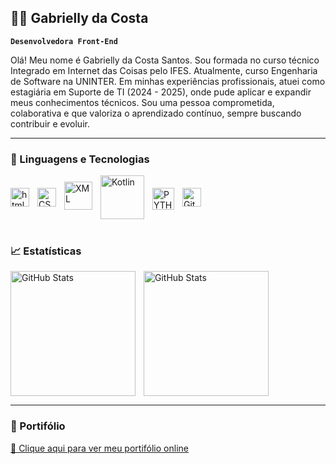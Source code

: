## 👩‍💻 Gabrielly da Costa

**`Desenvolvedora Front-End`**

Olá! Meu nome é Gabrielly da Costa Santos.
Sou formada no curso técnico Integrado em Internet das Coisas pelo IFES. Atualmente, curso Engenharia de Software na UNINTER.
Em minhas experiências profissionais, atuei como estagiária em Suporte de TI (2024 - 2025), onde pude aplicar e expandir meus conhecimentos técnicos.
Sou uma pessoa comprometida, colaborativa e que valoriza o aprendizado contínuo, sempre buscando contribuir e evoluir.

---

### 🤖 Linguagens e Tecnologias

<img
    align="left"
    alt="html"
    title="HTML"
    width="30px"
    style="padding-right: 10px; padding-top: 20px;"
    src="https://cdn.jsdelivr.net/gh/devicons/devicon@latest/icons/html5/html5-original.svg" 
/>

<img
    align="left"
    alt="CSS"
    title="CSS"
    width="30px"
    style="padding-right: 10px; padding-top: 20px;"
    src="https://cdn.jsdelivr.net/gh/devicons/devicon@latest/icons/css3/css3-original.svg" 
/>

<img
    align="left"
    alt="XML"
    title="XML"
    width="45px"
    style="padding-right: 10px; padding-top: 10px;"
    src="https://cdn.jsdelivr.net/gh/devicons/devicon@latest/icons/xml/xml-original.svg" 
/>

<img 
    align="left"
    alt="Kotlin"
    title="Kotlin"
    width="70px"
    style="padding-right: 10px;"
    src="https://cdn.jsdelivr.net/gh/devicons/devicon@latest/icons/kotlin/kotlin-plain-wordmark.svg" 
/>


<img
    align="left"
    alt="PYTHON"
    title="PYTHON"
    width="35px"
    style="padding-right: 10px; padding-top: 20px;"
    src="https://cdn.jsdelivr.net/gh/devicons/devicon@latest/icons/python/python-original.svg" 
/>

<img 
    align="left" 
    alt="Git" 
    title="Git"
    width="30px" 
    style="padding-right: 10px; padding-top: 20px;" 
    src="https://cdn.jsdelivr.net/gh/devicons/devicon@latest/icons/git/git-original.svg" 
/>

<div style="clear: both;"></div>

<br/>


### 📈 Estatísticas

<p>
    <img 
    align="left" 
    alt="GitHub Stats" 
    height="200" 
    style="padding-right: 10px;" 
    src="https://github-readme-stats.vercel.app/api?username=GabriellydaCosta&show_icons=true&theme=tokyonight&include_all_commits=true&locale=pt-br" 
  />



<img 
    align="left" 
    alt="GitHub Stats" 
    height="200"
    src="https://github-readme-stats.vercel.app/api/top-langs/?username=GabriellydaCosta&theme=synthwave&layout=compact&custom_title=Tecnologias&langs_count=9&locale=pt-br" 
/>

</p>


</p>

<br clear="both"/>

---

### 🚀 Portifólio

[🔗 Clique aqui para ver meu portifólio online](https://gabriellydacosta.github.io/Portifolio/)

